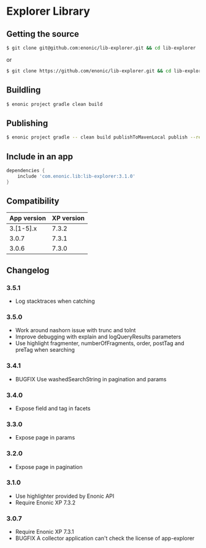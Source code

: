 # Explorer Library

## Getting the source

```sh
$ git clone git@github.com:enonic/lib-explorer.git && cd lib-explorer
```

or

```sh
$ git clone https://github.com/enonic/lib-explorer.git && cd lib-explorer
```

## Buildling

```sh
$ enonic project gradle clean build
```

## Publishing

```sh
$ enonic project gradle -- clean build publishToMavenLocal publish --refresh-dependencies
```


## Include in an app

```build.gradle
dependencies {
	include 'com.enonic.lib:lib-explorer:3.1.0'
}
```

## Compatibility

| App version | XP version |
| ----------- | ---------- |
| 3.[1-5].x | 7.3.2 |
| 3.0.7 | 7.3.1 |
| 3.0.6 | 7.3.0 |

## Changelog

### 3.5.1

* Log stacktraces when catching

### 3.5.0

* Work around nashorn issue with trunc and toInt
* Improve debugging with explain and logQueryResults parameters
* Use highlight fragmenter, numberOfFragments, order, postTag and preTag when searching

### 3.4.1

* BUGFIX Use washedSearchString in pagination and params

### 3.4.0

* Expose field and tag in facets

### 3.3.0

* Expose page in params

### 3.2.0

* Expose page in pagination

### 3.1.0

* Use highlighter provided by Enonic API
* Require Enonic XP 7.3.2

### 3.0.7

* Require Enonic XP 7.3.1
* BUGFIX A collector application can't check the license of app-explorer
